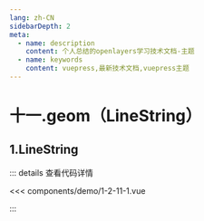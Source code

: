 ```yaml
---
lang: zh-CN
sidebarDepth: 2
meta:
  - name: description
    content: 个人总结的openlayers学习技术文档-主题
  - name: keywords
    content: vuepress,最新技术文档,vuepress主题
---
```


# 十一.geom（LineString）

## 1.LineString


  <Container url="http://localhost:8090/resume/demo/?type=openlayers&name=1-2-11-1.vue" />

::: details 查看代码详情

<<< components/demo/1-2-11-1.vue

:::